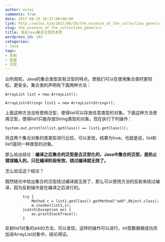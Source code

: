 ```yaml
---
author: wulei
comments: true
date: 2017-08-25 16:27:06+00:00
link: http://wulei.kim/2017/08/26/the_essence_of_the_collection_generics/
slug: the_essence_of_the_collection_generics
title: 浅谈Java集合泛型的本质
wordpress_id: 183
categories:
- Java
tags:
- 反射
- 容器
- 泛型
---
```


众所周知，Java的集合类型具有泛型的特点，使我们可以在使用集合类时更轻松，更安全。集合类的声明有下面两种方法：

    
    ArrayList list = new ArrayList();
    
    ArrayList<String> list1 = new ArrayList<String>();


上面这种方法没有使用泛型，使得list可以存放任意类型的对象。下面这种方法使用泛型，使得list1只能存放String类型的对象。现在执行下列操作：

    
    System.out.println(list.getClass() == list1.getClass());


将这两个集合对象的类类型进行比较，可以发现，结果为true。也就是说，list和list1是同一种类型的对象。

那么给出结论：**编译之后集合的泛型是去泛型化的，Java中集合的泛型，是防止错误输入的，只在编译阶段有效，绕过编译就无效了。**

怎么验证这个结论？

既然结论中给出集合的泛型绕过编译就无效了，那么可以使用方法的反射来绕过编译，因为反射操作是在编译之后进行的。

    
    		try {
    			Method c = list1.getClass().getMethod("add",Object.class);
    			m.invoke(list1,1);
    		}catch(Exception ex) {
    			ex.printStackTrace();
    		}


反射list1对象的add()方法，可以发现，这样的操作可以进行，int型数据被成功添加进ArrayList<String>对象中，结论得证。
